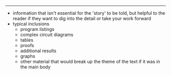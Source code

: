 

---

- information that isn't essential for the 'story' to be told, but helpful to the reader if they want to dig into the detail or take your work forward
- typical inclusions
  - program listings
  - complex circuit diagrams
  - tables
  - proofs
  - additional results
  - graphs
  - other material that would break up the theme of the text if it was in the main body